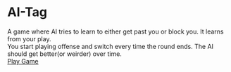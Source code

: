 # AI-Tag
A game where AI tries to learn to either get past you or block you. It learns from your play.<br>
You start playing offense and switch every time the round ends. The AI should get better(or weirder) over time.<br>
<a href="https://get-to-the-other-side.mathletesv.repl.co/">Play Game</a>
